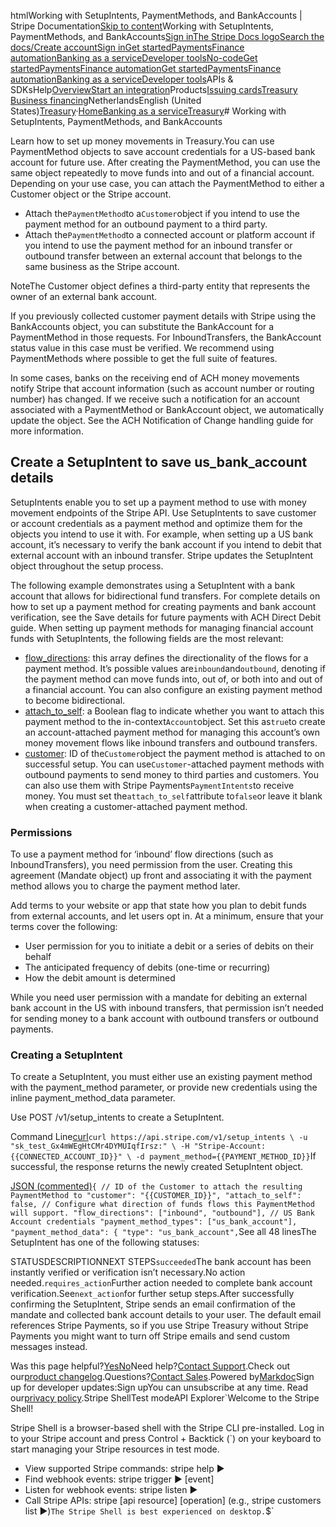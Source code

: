 htmlWorking with SetupIntents, PaymentMethods, and BankAccounts | Stripe Documentation[Skip to content](#main-content)Working with SetupIntents, PaymentMethods, and BankAccounts[Sign in](https://dashboard.stripe.com/login?redirect=https%3A%2F%2Fdocs.stripe.com%2Ftreasury%2Fmoving-money%2Fworking-with-bankaccount-objects)[The Stripe Docs logo](/)[Search the docs/](#)[Create account](https://dashboard.stripe.com/register)[Sign in](https://dashboard.stripe.com/login?redirect=https%3A%2F%2Fdocs.stripe.com%2Ftreasury%2Fmoving-money%2Fworking-with-bankaccount-objects)[Get started](/get-started)[Payments](/payments)[Finance automation](/finance-automation)[Banking as a service](/financial-services)[Developer tools](/development)[No-code](/no-code)[Get started](/get-started)[Payments](/payments)[Finance automation](/finance-automation)[](#)[Get started](/get-started)[Payments](/payments)[Finance automation](/finance-automation)[Banking as a service](/financial-services)[Developer tools](/development)[](#)APIs & SDKsHelp[Overview](/docs/financial-services)[Start an integration](#)Products[Issuing cards](#)[Treasury](#)
[Business financing](#)NetherlandsEnglish (United States)[](#)[](#)[Treasury](/treasury)·[Home](/docs)[Banking as a service](/docs/financial-services)[Treasury](/docs/treasury)# Working with SetupIntents, PaymentMethods, and BankAccounts

Learn how to set up money movements in Treasury.You can use PaymentMethod objects to save account credentials for a US-based bank account for future use. After creating the PaymentMethod, you can use the same object repeatedly to move funds into and out of a financial account. Depending on your use case, you can attach the PaymentMethod to either a Customer object or the Stripe account.

- Attach the`PaymentMethod`to a`Customer`object if you intend to use the payment method for an outbound payment to a third party.
- Attach the`PaymentMethod`to a connected account or platform account if you intend to use the payment method for an inbound transfer or outbound transfer between an external account that belongs to the same business as the Stripe account.

NoteThe Customer object defines a third-party entity that represents the owner of an external bank account.

If you previously collected customer payment details with Stripe using the BankAccounts object, you can substitute the BankAccount for a PaymentMethod in those requests. For InboundTransfers, the BankAccount status value in this case must be verified. We recommend using PaymentMethods where possible to get the full suite of features.

In some cases, banks on the receiving end of ACH money movements notify Stripe that account information (such as account number or routing number) has changed. If we receive such a notification for an account associated with a PaymentMethod or BankAccount object, we automatically update the object. See the ACH Notification of Change handling guide for more information.

## Create a SetupIntent to save us_bank_account details

SetupIntents enable you to set up a payment method to use with money movement endpoints of the Stripe API. Use SetupIntents to save customer or account credentials as a payment method and optimize them for the objects you intend to use it with. For example, when setting up a US bank account, it’s necessary to verify the bank account if you intend to debit that external account with an inbound transfer. Stripe updates the SetupIntent object throughout the setup process.

The following example demonstrates using a SetupIntent with a bank account that allows for bidirectional fund transfers. For complete details on how to set up a payment method for creating payments and bank account verification, see the Save details for future payments with ACH Direct Debit guide. When setting up payment methods for managing financial account funds with SetupIntents, the following fields are the most relevant:

- [flow_directions](/api/setup_intents/create#create_setup_intent-flow_directions): this array defines the directionality of the flows for a payment method. It’s possible values are`inbound`and`outbound`, denoting if the payment method can move funds into, out of, or both into and out of a financial account. You can also configure an existing payment method to become bidirectional.
- [attach_to_self](/api/setup_intents/create#create_setup_intent-attach_to_self): a Boolean flag to indicate whether you want to attach this payment method to the in-context`Account`object. Set this as`true`to create an account-attached payment method for managing this account’s own money movement flows like inbound transfers and outbound transfers.
- [customer](/api/setup_intents/create#create_setup_intent-confirm): ID of the`Customer`object the payment method is attached to on successful setup. You can use`Customer`-attached payment methods with outbound payments to send money to third parties and customers. You can also use them with Stripe Payments`PaymentIntents`to receive money. You must set the`attach_to_self`attribute to`false`or leave it blank when creating a customer-attached payment method.

### Permissions

To use a payment method for ‘inbound’ flow directions (such as InboundTransfers), you need permission from the user. Creating this agreement (Mandate object) up front and associating it with the payment method allows you to charge the payment method later.

Add terms to your website or app that state how you plan to debit funds from external accounts, and let users opt in. At a minimum, ensure that your terms cover the following:

- User permission for you to initiate a debit or a series of debits on their behalf
- The anticipated frequency of debits (one-time or recurring)
- How the debit amount is determined

While you need user permission with a mandate for debiting an external bank account in the US with inbound transfers, that permission isn’t needed for sending money to a bank account with outbound transfers or outbound payments.

### Creating a SetupIntent

To create a SetupIntent, you must either use an existing payment method with the payment_method parameter, or provide new credentials using the inline payment_method_data parameter.

Use POST /v1/setup_intents to create a SetupIntent.

Command Line[curl](#)`curl https://api.stripe.com/v1/setup_intents \
  -u "sk_test_Gx4mWEgHtCMr4DYMUIqfIrsz:" \
  -H "Stripe-Account: {{CONNECTED_ACCOUNT_ID}}" \
  -d payment_method={{PAYMENT_METHOD_ID}}`If successful, the response returns the newly created SetupIntent object.

[JSON (commented)](#)`{
  // ID of the Customer to attach the resulting PaymentMethod to
  "customer": "{{CUSTOMER_ID}}",
  "attach_to_self": false,
  // Configure what direction of funds flows this PaymentMethod will support.
  "flow_directions": ["inbound", "outbound"],
 // US Bank Account credentials
  "payment_method_types": ["us_bank_account"],
  "payment_method_data": {
    "type": "us_bank_account",`See all 48 linesThe SetupIntent has one of the following statuses:

STATUSDESCRIPTIONNEXT STEPS`succeeded`The bank account has been instantly verified or verification isn’t necessary.No action needed.`requires_action`Further action needed to complete bank account verification.See`next_action`for further setup steps.After successfully confirming the SetupIntent, Stripe sends an email confirmation of the mandate and collected bank account details to your user. The default email references Stripe Payments, so if you use Stripe Treasury without Stripe Payments you might want to turn off Stripe emails and send custom messages instead.

Was this page helpful?[Yes](#)[No](#)Need help?[Contact Support](https://support.stripe.com/).Check out our[product changelog](https://stripe.com/blog/changelog).Questions?[Contact Sales](https://stripe.com/contact/sales).Powered by[Markdoc](https://markdoc.dev)Sign up for developer updates:Sign upYou can unsubscribe at any time. Read our[privacy policy](https://stripe.com/privacy).Stripe ShellTest modeAPI Explorer[](https://stripe.com/docs/stripe-cli#install)`Welcome to the Stripe Shell!

Stripe Shell is a browser-based shell with the Stripe CLI pre-installed. Log in to your
Stripe account and press Control + Backtick (`) on your keyboard to start managing your Stripe
resources in test mode.

- View supported Stripe commands: stripe help ▶️
- Find webhook events: stripe trigger ▶️ [event]
- Listen for webhook events: stripe listen ▶
- Call Stripe APIs: stripe [api resource] [operation] (e.g., stripe customers list ▶️)`The Stripe Shell is best experienced on desktop.`$`